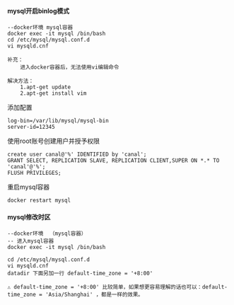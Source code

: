 #### mysql开启binlog模式

```
--docker环境 mysql容器
docker exec -it mysql /bin/bash
cd /etc/mysql/mysql.conf.d
vi mysqld.cnf

补充：
	进入docker容器后，无法使用vi编辑命令

解决方法：
    1.apt-get update 
    2.apt-get install vim
```

添加配置

```
log-bin=/var/lib/mysql/mysql-bin
server-id=12345
```

使用root账号创建用户并授予权限

```properties
create user canal@'%' IDENTIFIED by 'canal';
GRANT SELECT, REPLICATION SLAVE, REPLICATION CLIENT,SUPER ON *.* TO 'canal'@'%';
FLUSH PRIVILEGES;
```

重启mysql容器

```properties
docker restart mysql
```

#### mysql修改时区

```
--docker环境  （mysql容器）
-- 进入mysql容器
docker exec -it mysql /bin/bash
```

```
cd /etc/mysql/mysql.conf.d
vi mysqld.cnf
datadir 下面另加一行 default-time_zone = '+8:00' 

⚠️ default-time_zone = '+8:00' 比较简单，如果想更容易理解的话也可以：default-time_zone = 'Asia/Shanghai' ，都是一样的效果。
```

